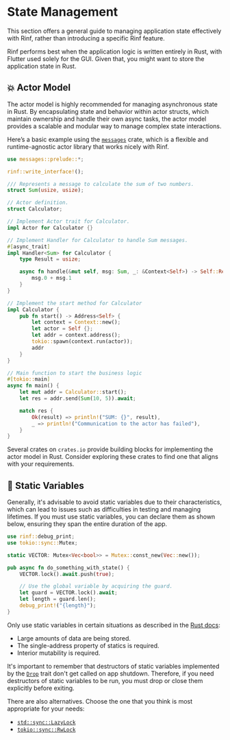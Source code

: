 # State Management

This section offers a general guide to managing application state effectively with Rinf, rather than introducing a specific Rinf feature.

Rinf performs best when the application logic is written entirely in Rust, with Flutter used solely for the GUI. Given that, you might want to store the application state in Rust.

## 💥 Actor Model

The actor model is highly recommended for managing asynchronous state in Rust. By encapsulating state and behavior within actor structs, which maintain ownership and handle their own async tasks, the actor model provides a scalable and modular way to manage complex state interactions.

Here’s a basic example using the [`messages`](https://crates.io/crates/messages) crate, which is a flexible and runtime-agnostic actor library that works nicely with Rinf.

```rust title="native/hub/src/lib.rs"
use messages::prelude::*;

rinf::write_interface!();

/// Represents a message to calculate the sum of two numbers.
struct Sum(usize, usize);

// Actor definition.
struct Calculator;

// Implement Actor trait for Calculator.
impl Actor for Calculator {}

// Implement Handler for Calculator to handle Sum messages.
#[async_trait]
impl Handler<Sum> for Calculator {
    type Result = usize;

    async fn handle(&mut self, msg: Sum, _: &Context<Self>) -> Self::Result {
        msg.0 + msg.1
    }
}

// Implement the start method for Calculator
impl Calculator {
    pub fn start() -> Address<Self> {
        let context = Context::new();
        let actor = Self {};
        let addr = context.address();
        tokio::spawn(context.run(actor));
        addr
    }
}

// Main function to start the business logic
#[tokio::main]
async fn main() {
    let mut addr = Calculator::start();
    let res = addr.send(Sum(10, 5)).await;

    match res {
        Ok(result) => println!("SUM: {}", result),
        _ => println!("Communication to the actor has failed"),
    }
}
```

Several crates on `crates.io` provide building blocks for implementing the actor model in Rust. Consider exploring these crates to find one that aligns with your requirements.

## 🧱 Static Variables

Generally, it's advisable to avoid static variables due to their characteristics, which can lead to issues such as difficulties in testing and managing lifetimes. If you must use static variables, you can declare them as shown below, ensuring they span the entire duration of the app.

```rust title="Rust"
use rinf::debug_print;
use tokio::sync::Mutex;

static VECTOR: Mutex<Vec<bool>> = Mutex::const_new(Vec::new());

pub async fn do_something_with_state() {
    VECTOR.lock().await.push(true);

    // Use the global variable by acquiring the guard.
    let guard = VECTOR.lock().await;
    let length = guard.len();
    debug_print!("{length}");
}
```

Only use static variables in certain situations as described in the [Rust docs](https://doc.rust-lang.org/reference/items/static-items.html):

- Large amounts of data are being stored.
- The single-address property of statics is required.
- Interior mutability is required.

It's important to remember that destructors of static variables implemented by the [`Drop`](https://doc.rust-lang.org/rust-by-example/trait/drop.html) trait don't get called on app shutdown. Therefore, if you need destructors of static variables to be run, you must drop or close them explicitly before exiting.

There are also alternatives. Choose the one that you think is most appropriate for your needs:

- [`std::sync::LazyLock`](https://doc.rust-lang.org/std/sync/struct.LazyLock.html)
- [`tokio::sync::RwLock`](https://docs.rs/tokio/latest/tokio/sync/struct.RwLock.html)
